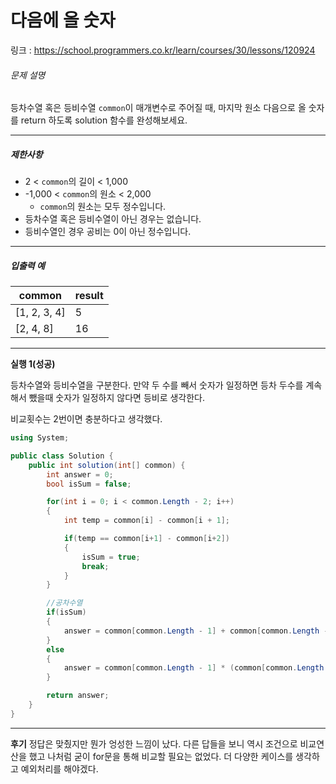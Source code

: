 ﻿
# 다음에 올 숫자

링크 : https://school.programmers.co.kr/learn/courses/30/lessons/120924

###### 문제 설명

등차수열 혹은 등비수열  `common`이 매개변수로 주어질 때, 마지막 원소 다음으로 올 숫자를 return 하도록 solution 함수를 완성해보세요.

----------

##### 제한사항

-   2 <  `common`의 길이 < 1,000
-   -1,000 <  `common`의 원소 < 2,000
    -   `common`의 원소는 모두 정수입니다.
-   등차수열 혹은 등비수열이 아닌 경우는 없습니다.
-   등비수열인 경우 공비는 0이 아닌 정수입니다.

----------

##### 입출력 예
|common|result|
|---|---|
|[1, 2, 3, 4]|5|
|[2, 4, 8]|16|

---
**실행 1(성공)**

등차수열와 등비수열을 구분한다.
만약 두 수를 빼서 숫자가 일정하면 등차
두수를 계속해서 뺐을때 숫자가 일정하지 않다면 등비로 생각한다.

비교횟수는 2번이면 충분하다고 생각했다.


```csharp
using System;

public class Solution {
    public int solution(int[] common) {
        int answer = 0;
        bool isSum = false;

        for(int i = 0; i < common.Length - 2; i++)
        {
            int temp = common[i] - common[i + 1];

            if(temp == common[i+1] - common[i+2])
            {
                isSum = true;
                break;
            }
        }

        //공차수열
        if(isSum)
        {
            answer = common[common.Length - 1] + common[common.Length -1] - common[common.Length - 2];
        }
        else
        {
            answer = common[common.Length - 1] * (common[common.Length - 1] / common[common.Length - 2]);
        }

        return answer;
    }
}
```

---
**후기**
정답은 맞췄지만 뭔가 엉성한 느낌이 났다.
다른 답들을 보니 역시 조건으로 비교연산을 했고 나처럼 굳이 for문을 통해 비교할 필요는 없었다.
더 다양한 케이스를 생각하고 예외처리를 해야겠다.